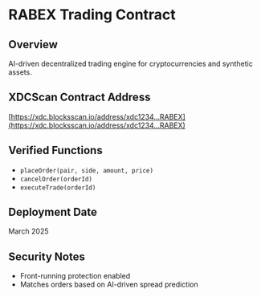 # RABEX Trading Contract

## Overview
AI-driven decentralized trading engine for cryptocurrencies and synthetic assets.

## XDCScan Contract Address
[https://xdc.blocksscan.io/address/xdc1234...RABEX](https://xdc.blocksscan.io/address/xdc1234...RABEX)

## Verified Functions
- `placeOrder(pair, side, amount, price)`
- `cancelOrder(orderId)`
- `executeTrade(orderId)`

## Deployment Date
March 2025

## Security Notes
- Front-running protection enabled
- Matches orders based on AI-driven spread prediction